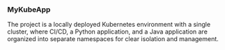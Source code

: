 ### MyKubeApp

The project is a locally deployed Kubernetes environment with a single cluster, where CI/CD, a Python application, and a Java application are organized into separate namespaces for clear isolation and management.


